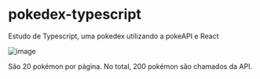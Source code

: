 # pokedex-typescript
Estudo de Typescript, uma pokedex utilizando a pokeAPI e React

![image](https://user-images.githubusercontent.com/100394244/233077400-1d892b3e-e303-4f91-8652-36124dff7446.png)

São 20 pokémon por página. No total, 200 pokémon são chamados da API.
